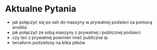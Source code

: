 # Aktualne Pytania

- jak połączyć się po ssh do maszyny w prywatnej podsieci za pomocą ansibla
- jak połączyć ze sobą maszyny z prywatnej i publicznej podsieci
- czy ten z prywatnej powinien mieć publiczne ip
- terraform podzielony na kilka plików